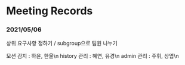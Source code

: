 # Meeting Records

### 2021/05/06
상위 요구사항 정하기 / subgroup으로 팀원 나누기</br>

모션 감지 : 하윤, 한울\n
history 관리 : 혜연, 유경\n
admin 관리 : 주휘, 상엽\n

